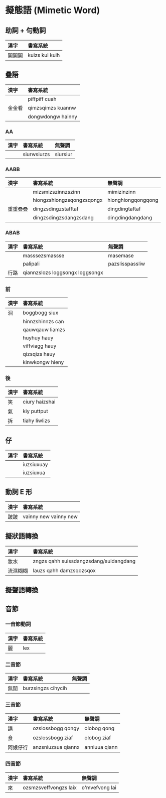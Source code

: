 # 擬態語 (Mimetic Word)

## 助詞 + 句動詞

| 漢字 | 書寫系統 |
| :--- | :--- |
| 開開開 | kuizs kui kuih |

## 疊語

| 漢字 | 書寫系統 |
| :--- | :--- |
| | piffpiff cuah |
| 金金看 | qimzsqimzs kuannw |
| | dongwdongw hainny |

### AA

| 漢字 | 書寫系統 | 無聲調 |
| :--- | :--- | :--- |
| | siurwsiurzs | siursiur |

### AABB

| 漢字 | 書寫系統 | 無聲調 |
| :--- | :--- | :--- |
| | mizsmizszinnzszinn | mimizinzinn |
| | hiongzshiongzsqongzsqongx | hionghiongqongqong |
| 重重疊疊 | dingzsdingzstafftaf | dingdingtaftaf |
|| dingzsdingzsdangzsdang | dingdingdangdang |

### ABAB

| 漢字 | 書寫系統 | 無聲調 |
| :--- | :--- | :--- |
| | masssezsmassse | masemase |
| | palipali | pazslisspassliw |
| 行路 | qiannzslozs loggsongx loggsongx |

### 前

| 漢字 | 書寫系統 |
| :--- | :--- |
| 泅 | boggbogg siux |
|| hinnzshinnzs can |
|| qauwqauw liamzs |
|| huyhuy hauy |
|| viffviagg hauy |
|| qizsqizs hauy |
|| kinwkongw hieny |

### 後

| 漢字 | 書寫系統 |
| :--- | :--- |
| 笑 | ciury haizshai |
| 氣 | kiy puttput |
| 拆 | tiahy liwlizs |

## 仔

| 漢字 | 書寫系統 |
| :--- | :--- |
|| iuzsiuxuay |
|| iuzsiuxua |

## 動詞 E 形

| 漢字 | 書寫系統 |
| :--- | :--- |
| 跛跛 | vainny new vainny new |

## 擬狀語轉換

| 漢字 | 書寫系統 |
| :--- | :--- |
| 妝水 | zngzs qahh suissdangzsdang/suidangdang |
| 流濕糊糊 | lauzs qahh damzsqozsqox |

## 擬聲語轉換

## 音節

### 一音節動詞

| 漢字 | 書寫系統 |
| :--- | :--- |
| 麗 | lex |

### 二音節

| 漢字 | 書寫系統 | 無聲調 |
| :--- | :--- | :--- |
| 無閒 | burzsingzs cihycih |

### 三音節

| 漢字 | 書寫系統 | 無聲調 |
| :--- | :--- | :--- |
| 講 | ozslossbogg qongy | olobog qong |
| 食 | ozslossbogg ziaf | olobog ziaf |
| 阿娘仔行 | anzsniuzsua qiannx | anniuua qiann |

### 四音節

| 漢字 | 書寫系統 | 無聲調 |
| :--- | :--- | :--- |
| 來 | ozsmzsveffvongzs laix | o'mvefvong lai |
